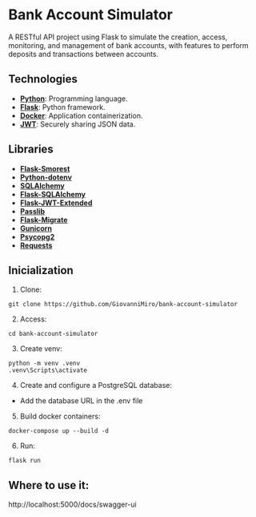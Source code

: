 # Bank Account Simulator

A RESTful API project using Flask to simulate the creation, access, monitoring, and management of bank accounts, with features to perform deposits and transactions between accounts.

## Technologies
- **[Python](https://www.python.org/)**: Programming language. 
- **[Flask](https://flask.palletsprojects.com/)**: Python framework.
- **[Docker](https://www.docker.com/)**: Application containerization.
- **[JWT](https://jwt.io/)**: Securely sharing JSON data.

## Libraries
- **[Flask-Smorest](https://flask-smorest.readthedocs.io/en/latest/)**
- **[Python-dotenv](https://saurabh-kumar.com/python-dotenv/)**
- **[SQLAlchemy](https://www.sqlalchemy.org/)**
- **[Flask-SQLAlchemy](https://flask-sqlalchemy.readthedocs.io/en/stable/)**
- **[Flask-JWT-Extended](https://flask-jwt-extended.readthedocs.io/en/stable/)**
- **[Passlib](https://passlib.readthedocs.io/en/stable/)**
- **[Flask-Migrate](https://flask-migrate.readthedocs.io/en/latest/)**
- **[Gunicorn](https://docs.gunicorn.org/en/stable/)**
- **[Psycopg2](https://www.psycopg.org/docs/)**
- **[Requests](https://requests.readthedocs.io/en/latest/)**

## Inicialization

1. Clone:
```
git clone https://github.com/GiovanniMiro/bank-account-simulator
```

2. Access:

```
cd bank-account-simulator
```

3. Create venv:

```commandline
python -m venv .venv
.venv\Scripts\activate
```
4. Create and configure a PostgreSQL database:

- Add the database URL in the .env file

5. Build docker containers:

```
docker-compose up --build -d
```

6. Run:
``` 
flask run 
```

## Where to use it:

http://localhost:5000/docs/swagger-ui


